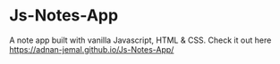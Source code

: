 # Js-Notes-App
A note app built with vanilla Javascript, HTML & CSS. 
Check it out here https://adnan-jemal.github.io/Js-Notes-App/
